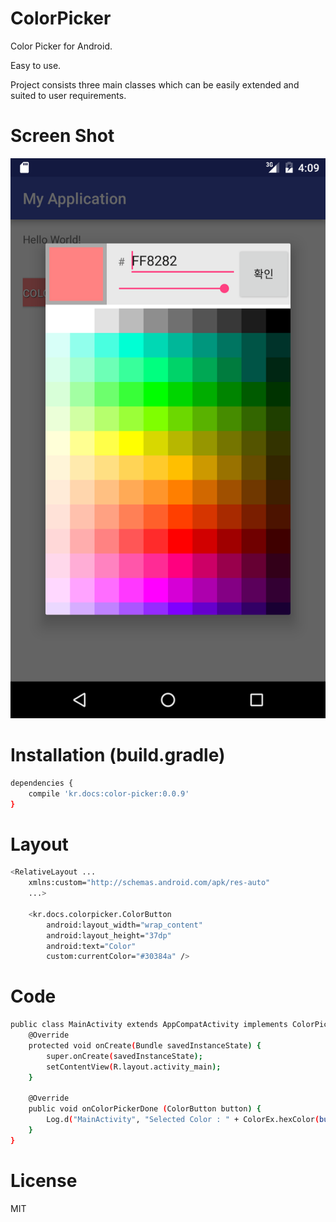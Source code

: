 # ColorPicker
Color Picker for Android.

Easy to use. 

Project consists three main classes which can be easily extended and suited to user requirements.


# Screen Shot
<p align="center" >
<img src="https://github.com/ShockUtility/ColorPicker/blob/master/Screenshot.png">
</p>

# Installation (build.gradle)
```sh
dependencies {
    compile 'kr.docs:color-picker:0.0.9'
}
```

# Layout
```sh
<RelativeLayout ...
    xmlns:custom="http://schemas.android.com/apk/res-auto"
    ...>

    <kr.docs.colorpicker.ColorButton
        android:layout_width="wrap_content"
        android:layout_height="37dp"
        android:text="Color" 
        custom:currentColor="#30384a" />
```

# Code
```sh
public class MainActivity extends AppCompatActivity implements ColorPickerFragment.ColorPickerListener {
    @Override
    protected void onCreate(Bundle savedInstanceState) {
        super.onCreate(savedInstanceState);
        setContentView(R.layout.activity_main);
    }

    @Override
    public void onColorPickerDone (ColorButton button) {
        Log.d("MainActivity", "Selected Color : " + ColorEx.hexColor(button.getCurrentColor()));
    }
}
```

# License
MIT
